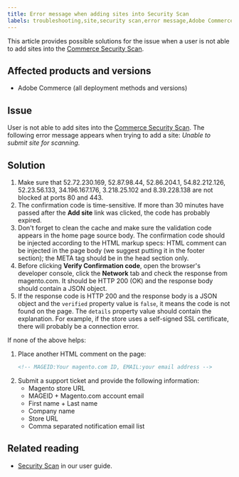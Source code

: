 ```yaml
---
title: Error message when adding sites into Security Scan
labels: troubleshooting,site,security scan,error message,Adobe Commerce,cloud infrastructure,on-premises,2.3.0,2.3.1,2.3.2,2.3.2-p2,2.3.3,2.3.3-p1,2.3.4,2.3.4-p2,2.3.5-p1,2.3.5-p2,2.3.6,2.3.6-p1,2.3.7,2.4.0,2.4.0-p1,2.4.1-p1,2.4.2,2.4.2-p1,2.3.7-p1,2.3.7-p2,2.4.1,2.4.2-p2,2.4.3,2.4.3-p1
---
```


This article provides possible solutions for the issue when a user is not able to add sites into the [Commerce Security Scan](https://account.magento.com/scanner/dashboard/).

## Affected products and versions

* Adobe Commerce (all deployment methods and versions)

## Issue

User is not able to add sites into the [Commerce Security Scan](https://account.magento.com/scanner/dashboard/). The following error message appears when trying to add a site: *Unable to submit site for scanning.*

## Solution

1. Make sure that 52.72.230.169, 52.87.98.44, 52.86.204.1, 54.82.212.126, 52.23.56.133, 34.196.167.176, 3.218.25.102 and 8.39.228.138 are not blocked at ports  80 and 443.
1. The confirmation code is time-sensitive. If more than 30 minutes have passed after the **Add site** link was clicked, the code has probably expired.
1. Don't forget to clean the cache and make sure the validation code appears in the home page source body. The confirmation code should be injected according to the HTML markup specs: HTML comment can be injected in the page body (we suggest putting it in the footer section); the META tag should be in the head section only.
1. Before clicking **Verify Confirmation code**, open the browser's developer console, click the **Network** tab and check the response from magento.com. It should be HTTP 200 (OK) and the response body should contain a JSON object.
1. If the response code is HTTP 200 and the response body is a JSON object and the `verified` property value is `false`, it means the code is not found on the page. The `details` property value should contain the explanation. For example, if the store uses a self-signed SSL certificate, there will probably be a connection error.

If none of the above helps:

1. Place another HTML comment on the page:
    ```HTML
    <!-- MAGEID:Your magento.com ID, EMAIL:your email address -->
    ```
1. Submit a support ticket and provide the following information:
    * Magento store URL
    * MAGEID + Magento.com account email
    * First name + Last name
    * Company name
    * Store URL
    * Comma separated notification email list

## Related reading

* [Security Scan](https://docs.magento.com/user-guide/magento/security-scan.html) in our user guide.
